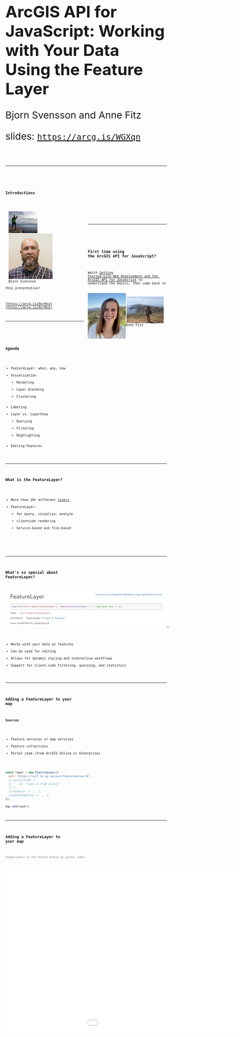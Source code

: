 <!-- .slide: data-background="../reveal.js/img/2021/dev-summit/bg-1.png" -->
<!-- .slide: class="title" -->
<h1 style="text-align: left; font-size: 50px;">ArcGIS API for JavaScript: Working with Your Data Using the Feature Layer</h1>
<p style="text-align: left; font-size: 30px;">Bjorn Svensson and Anne Fitz</p>
<p style="text-align: left; font-size: 30px;">slides: <a href="https://arcg.is/WGXqn"><code>https://arcg.is/WGXqn<code></a></p>

----
<!-- .slide: data-background="../reveal.js/img/2021/dev-summit/bg-4.png" -->
### Introductions

<div style="width:47%; float:left; padding: 10px;">
<img src="Images/intro/bjorn2.png" style="width:38%"></img>
<img src="Images/intro/Bjorn_Svensson1.jpg" style="width:58%"></img>
Bjorn Svensson
</div>
<div style="width:47%; float:right; border-left: 2px solid white; padding: 10px;">
<img src="Images/intro/anne.png" style="float:left; width: 50%"></img>
<img src="Images/intro/anne2.png" style="float:right; width: 49%"></img>
Anne Fitz
</div>

----
<!-- .slide: data-background="../reveal.js/img/2021/dev-summit/bg-3.png" -->

### First time using the ArcGIS API for JavaScript?

 Watch [Getting Started with Web Development and the ArcGIS API for JavaScript](https://www.youtube.com/watch?v=zQTkkFUhzLI) to understand the basics, then come back to this presentation!

[https://arcg.is/0vrHnv](https://arcg.is/0vrHnv)

----
<!-- .slide: data-background="../reveal.js/img/2021/dev-summit/bg-3.png" -->
### Agenda

- FeatureLayer: what, why, how
- Visualization
  - Rendering
  - Layer blending
  - Clustering
- Labeling
- Layer vs. LayerView
  - Querying
  - Filtering
  - Highlighting
- Editing Features

----

### What is the FeatureLayer?

* More than 20+ different [layers](https://developers.arcgis.com/javascript/latest/api-reference/esri-layers-Layer.html)
* FeatureLayer:
  * for query, visualize, analyze
  * clientside rendering
  * Service-based and file-based
  <!--* By service type: MapServer, ImageServer, FeatureServer, StreamServer-->

----

### What's so special about FeatureLayer?

[![FeatureLayer](Images/featurelayer.png)
](https://developers.arcgis.com/javascript/latest/api-reference/esri-layers-FeatureLayer.html)

- Works with your data as features
- Can be used for editing
- Allows for dynamic styling and interactive workflows
- Support for client-side filtering, querying, and statistics

----

### Adding a FeatureLayer to your map

**Sources**

- Feature services or map services
- Feature collections
- Portal item (from ArcGIS Online or Enterprise)

```js
const layer = new FeatureLayer({
  url: "https://<url to my server>/FeatureServer/0",
  // portalItem: {
  //    id: "item id from portal"
  // },
  //renderer: { ... },
  //popupTemplate: { ... },
});

map.add(layer);
```

----

### Adding a FeatureLayer to your map

<p style="font-size:smaller;color:gray;font-style:italic">Unemployment in the United States by postal codes</p>

<iframe width="1200" height="500" frameborder="0" scrolling="no" marginheight="0" marginwidth="0"
    src="Demos/part1-intro/add-featurelayer.html"/>

----

### Adding a FeatureLayer to your map: definitionExpression

Limit the data retrieved from the feature service

```js
layer.definitionExpression = "STATE_NAME='California'";
```

<a href="Demos/part1-intro/add-featurelayer-california.html" target="_blank"><img src="Images/demo/d1-definition-expression.png"></img></a>

----

<h3 style="margin-top:-35px"> <a href="https://developers.arcgis.com/javascript/latest/guide/visualization-overview/" target="_blank">Visualization:</a> Rendering</h4>

<p style="margin:0">A renderer defines how the FeatureLayer is drawn.</p>

|[SimpleRenderer](https://developers.arcgis.com/javascript/latest/api-reference/esri-renderers-SimpleRenderer.html)| [ClassBreaksRenderer](https://developers.arcgis.com/javascript/latest/api-reference/esri-renderers-ClassBreaksRenderer.html)| [UniqueValueRenderer](https://developers.arcgis.com/javascript/latest/api-reference/esri-renderers-UniqueValueRenderer.html) |
|----------|----------|----------|
| [![SimpleRenderer](Images/simple-renderer.png)](https://developers.arcgis.com/javascript/latest/sample-code/visualization-location-simple/index.html) | [![ClassBreaksRenderer](Images/classbreaks-renderer.png)](https://developers.arcgis.com/javascript/latest/sample-code/visualization-classbreaks/index.html) | [![UniqueValueRenderer](Images/uniquevalue-renderer.png)](https://developers.arcgis.com/javascript/latest/sample-code/visualization-location-types/index.html) |

| [HeatmapRenderer](https://developers.arcgis.com/javascript/latest/api-reference/esri-renderers-HeatmapRenderer.html) | [DotDensityRenderer](https://developers.arcgis.com/javascript/latest/api-reference/esri-renderers-DotDensityRenderer.html) | [DictionaryRenderer](https://developers.arcgis.com/javascript/latest/api-reference/esri-renderers-DictionaryRenderer.html) |
|----------|----------|----------|
| [![HeatmapRenderer](Images/heatmap-renderer.png)](https://developers.arcgis.com/javascript/latest/sample-code/visualization-heatmap-scale/index.html) | [![DotDensityRenderer](Images/dotdensity-renderer.png)](https://developers.arcgis.com/javascript/latest/sample-code/visualization-dot-density/index.html) | [![DictionaryRenderer](Images/dictionary-renderer.png)](https://developers.arcgis.com/javascript/latest/sample-code/visualization-dictionary/index.html) |

----

### Visualization: SimpleRenderer Demo

Visualize streets with [SimpleLineSymbol](https://developers.arcgis.com/javascript/latest/api-reference/esri-symbols-SimpleLineSymbol.html)

<a href="Demos/part2-visualization/simplerenderer.html" target="_blank"><img src="Images/demo/d2-simplerenderer.png" style="float:left;margin-top:0; width: 62%"></img>

```js
const streets = new FeatureLayer({
  portalItem: {
    id: "fad8da699eb1439ea9e20a8b97cffa7f"
  },
  renderer: {
    type: "simple",
    symbol: {
      // autocasts as SimpleLineSymbol
      type: "simple-line",
      size: 1,
      color: "black"
    }
  }
});
```
</a>

----

### Visualization: UniqueValueRenderer Demo

Visualize one-way streets with [CIMSymbols](https://developers.arcgis.com/javascript/latest/api-reference/esri-symbols-CIMSymbol.html)

<a href="Demos/part2-visualization/cim-uniquevaluerenderer.html" target="_blank"><img src="Images/demo/d2-cim.png" style="float:left;margin-top:0;width:65%"></img>

```js
const streets = new FeatureLayer({
  portalItem: {
    id: "fad8da699eb1439ea9e20a8b97cffa7f"
  },
  renderer: {
    type: "unique-value",
    field: "oneway",
    defaultSymbol: {
      type: "simple-line"
    },
    uniqueValueInfos: [{
      value: "yes",
      symbol: { // CIMSymbol
        type: "cim",
        data: { ... }
      }
    }]
  }
});
```
</a>

----

### Visualization: Visual Variables

**[Visual variables](https://developers.arcgis.com/javascript/latest/api-reference/esri-renderers-SimpleRenderer.html#visualVariables)**: used to create data-driven thematic visualizations
<ul>
 <li>size</li>
 <li>color</li>
 <li>opacity</li>
 <li>rotation</li>
</ul>
</div>
<div style="width:65%; float:right;">
<a href="Demos/part2-visualization/visualvariables.html" target="_blank"><img src="Images/demo/d2-vvs.png"></img></a>
</div>

----

### Visualization: Smart Mapping

[Smart Mapping APIs](https://developers.arcgis.com/javascript/latest/guide/visualization-overview/#smart-mapping-apis): generate renderers with "smart" default symbols based on the summary statistics of the dataset and the basemap

<a href="https://developers.arcgis.com/javascript/latest/sample-code/sandbox/index.html?sample=visualization-sm-classbreaks" target="_blank"><img src="Images/smartmapping.png"></img></a>

----

### Visualization: Layer blending

`featureLayer.blendMode`: a method of blending layers together to create interesting effects or produce a seemingly new layer

<a href="Demos/part2-visualization/layerblend.html" target="_blank"><img src="Images/layer-blendmode.png"></img></a>

----

### Visualization: Clustering

**Clustering:** a method of reducing points by grouping them into clusters based on their spatial proximity to one another.

<a href="https://developers.arcgis.com/javascript/latest/sample-code/featurereduction-cluster/index.html" target="_blank"><img src="Images/clustering-horizontal.png" style="margin: 10px;"></img></a>

----

### Labeling

<!--Label features to show relevant information at a glance.-->

<!--[Guide topic](https://developers.arcgis.com/javascript/latest/guide/labeling/index.html)-->

* FeatureLayer has [labelingInfo](https://developers.arcgis.com/javascript/latest/api-reference/esri-layers-FeatureLayer.html#labelingInfo) and [labelsVisible](https://developers.arcgis.com/javascript/latest/api-reference/esri-layers-FeatureLayer.html#labelsVisible) properties
  * labelingInfo is an array of [LabelClass](https://https://developers.arcgis.com/javascript/latest/api-reference/esri-layers-support-LabelClass.html)
    * with labelExpressionInfo, labelPlacement, and symbol properties
    * where symbol is [TextSymbol](https://developers.arcgis.com/javascript/latest/api-reference/esri-symbols-TextSymbol.html) or [LabelSymbol3D](https://developers.arcgis.com/javascript/latest/api-reference/esri-symbols-LabelSymbol3D.html)

* or a PortalItem with labels defined

<!--
  Click above API Reference, then on to samples.
  The labelingInfo property is specified as an array of LabelClass objects, which contains the labelExpressionInfo, labelPlacement, and TextSymbol.
  The TextSymbol class supports altering the color, font, halo, and other properties of the label graphic. Labeling is supported for Points, Polylines, and Polygons.

  font set
-->

----

### Labeling demos

----

### Layer vs. LayerView

- **LayerView**
  - Created when a layer is added to a MapView or SceneView
  - Responsible for rendering features in the view
  - Allows query, filter, and highlighting on the client-side

![layerVsLayerView](Images/layerview.png)

----

### Querying

- Attribute queries
  - select only features passing a WHERE SQL clause
- Spatial queries
  - select only features passing a spatial filter
- Statistic queries
  - returns statistics about the selected features

----

### Server-side querying

Bring features from your data into the web browser.

<a href="Demos/part4-querying/serverside.html" target="_blank"><img src="Images/query.png" style="float:left; margin-right: 20px;width:60%"></img></a>

[Query features](https://developers.arcgis.com/javascript/latest/sample-code/sandbox/index.html?sample=featurelayer-query-basic)

```js
featureLayer.queryFeatures({
    geometry: point
}).then(function(featureSet){
    // do something with the results
});
```

[Query attachments](https://developers.arcgis.com/javascript/latest/sample-code/sandbox/index.html?sample=query-attachments)

```js
featureLayer.queryAttachments()
```

[Query related features](https://developers.arcgis.com/javascript/latest/sample-code/sandbox/index.html?sample=query-related-features)

```js
featureLayer.queryRelatedFeatures()
```

----

### Client-side querying

Query data already in the web browser.
`featureLayerView.queryFeatures()`

- Really fast
- Avoids round-trips to the server
- Only works with available features
- Make sure you have all the attributes you need

<a href="Demos/part4-querying/clientside.html" target="_blank">Demo</a></br>
<a href="Demos/part4-querying/clientside-hover.html" target="_blank">Demo - hover</a>

----

### Highlight
<a href="https://developers.arcgis.com/javascript/latest/sample-code/sandbox/index.html?sample=highlight-scenelayer" target="_blank"><img src="Images/highlight.png" style="float:right;width: 50%"></img></a>

<div style="width: 49%;">
  <ul>
    <li>Highlight features on the LayerView</li>
    <li>Maintain a handle to the current highlight</li>
    <li>Highlight options: color, opacity, halo</li>
  </ul>
</div>
</br></br>

 ```js
if (highlight){
  highlight.remove();
}
highlight = layerView.highlight(result.features);
```

----

### Filtering

- Define the filter criteria
- Define the style for filtered features
- Apply the filter to the LayerView
- For server-side filtering, use `definitionExpression`

<a href="Demos/part4-querying/filter.html" target="_blank"><img src="Images/demo/d4-filtering.png"></img></a>

----

### Editing

Updating features directly from the web browser.

How do I know if I can edit features?

- Rest supported operations
- ArcGIS Online/Portal settings
- ArcGIS Server manager
- FeatureLayer.capabilities

----

### Editing

- FeatureLayer.applyEdits()
- Editor widget
- FeatureTable widget

----

### Editing demos

----
<!-- .slide: data-background="../reveal.js/img/2021/dev-summit/bg-5.png" -->
### Please provide your feedback for this session by clicking on the session survey link directly below the video.

----
<!-- .slide: data-background="../reveal.js/img/2021/dev-summit/bg-5.png" -->
<img src="../reveal.js/img/esri-science-logo-white.png" width=500/>